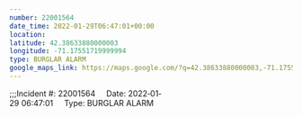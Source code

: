 ```yaml
---
number: 22001564
date_time: 2022-01-29T06:47:01+00:00
location: 
latitude: 42.38633880000003
longitude: -71.17551719999994
type: BURGLAR ALARM
google_maps_link: https://maps.google.com/?q=42.38633880000003,-71.17551719999994
---
```


;;;Incident #: 22001564     Date: 2022‐01‐29 06:47:01     Type: BURGLAR ALARM
